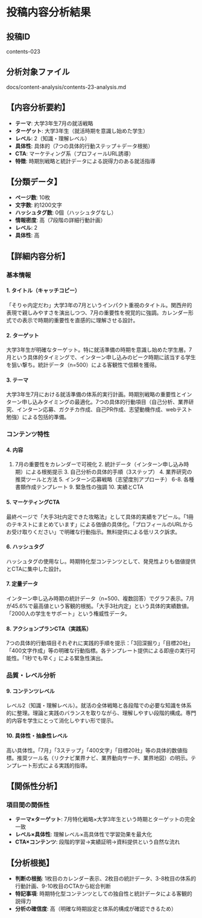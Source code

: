 # 投稿内容分析結果

## 投稿ID
contents-023

## 分析対象ファイル
docs/content-analysis/contents-23-analysis.md

## 【内容分析要約】
- **テーマ**: 大学3年生7月の就活戦略
- **ターゲット**: 大学3年生（就活時期を意識し始めた学生）
- **レベル**: 2（知識・理解レベル）
- **具体性**: 具体的（7つの具体的行動ステップ＋データ根拠）
- **CTA**: マーケティング系（プロフィールURL誘導）
- **特徴**: 時期別戦略と統計データによる説得力のある就活指導

## 【分類データ】
- **ページ数**: 10枚
- **文字数**: 約1200文字
- **ハッシュタグ数**: 0個（ハッシュタグなし）
- **情報密度**: 高（7段階の詳細行動計画）
- **レベル**: 2
- **具体性**: 高

## 【詳細内容分析】

### 基本情報
#### 1. タイトル（キャッチコピー）
「そりゃ内定だわ」大学3年の7月というインパクト重視のタイトル。関西弁的表現で親しみやすさを演出しつつ、7月の重要性を視覚的に強調。カレンダー形式での表示で時期的重要性を直感的に理解させる設計。

#### 2. ターゲット
大学3年生が明確なターゲット。特に就活準備の時期を意識し始めた学生層。7月という具体的タイミングで、インターン申し込みのピーク時期に該当する学生を狙い撃ち。統計データ（n=500）による客観性で信頼を獲得。

#### 3. テーマ
大学3年生7月における就活準備の体系的実行計画。時期別戦略の重要性とインターン申し込みタイミングの最適化。7つの具体的行動項目（自己分析、業界研究、インターン応募、ガクチカ作成、自己PR作成、志望動機作成、webテスト勉強）による包括的準備。

### コンテンツ特性
#### 4. 内容
1. 7月の重要性をカレンダーで可視化 2. 統計データ（インターン申し込み時期）による根拠提示 3. 自己分析の具体的手順（3ステップ） 4. 業界研究の推奨ツールと方法 5. インターン応募戦略（志望度別アプローチ） 6-8. 各種書類作成テンプレート 9. 緊急性の強調 10. 実績とCTA

#### 5. マーケティングCTA
最終ページで「大手3社内定できた攻略法」として具体的実績をアピール。「1冊のテキストにまとめています」による価値の具体化。「プロフィールのURLからお受け取りください」で明確な行動指示。無料提供による低リスク訴求。

#### 6. ハッシュタグ
ハッシュタグの使用なし。時期特化型コンテンツとして、発見性よりも価値提供とCTAに集中した設計。

#### 7. 定量データ
インターン申し込み時期の統計データ（n=500、複数回答）でグラフ表示。7月が45.6%で最高値という客観的根拠。「大手3社内定」という具体的実績数値。「2000人の学生をサポート」という権威性データ。

#### 8. アクションプランCTA（実践系）
7つの具体的行動項目それぞれに実践的手順を提示：「3回深掘り」「目標20社」「400文字作成」等の明確な行動指標。各テンプレート提供による即座の実行可能性。「1秒でも早く」による緊急性演出。

### 品質・レベル分析
#### 9. コンテンツレベル
レベル2（知識・理解レベル）。就活の全体戦略と各段階での必要な知識を体系的に整理。理論と実践のバランスを取りながら、理解しやすい段階的構成。専門的内容を学生にとって消化しやすい形で提示。

#### 10. 具体性・抽象性レベル
高い具体性。「7月」「3ステップ」「400文字」「目標20社」等の具体的数値指標。推奨ツール名（リクナビ業界ナビ、業界動向サーチ、業界地図）の明示。テンプレート形式による実践的指導。

## 【関係性分析】
### 項目間の関係性
- **テーマ×ターゲット**: 7月特化戦略×大学3年生という時期とターゲットの完全一致
- **レベル×具体性**: 理解レベル×高具体性で学習効果を最大化
- **CTA×コンテンツ**: 段階的学習→実績証明→資料提供という自然な流れ

## 【分析根拠】
- **判断の根拠**: 1枚目のカレンダー表示、2枚目の統計データ、3-8枚目の体系的行動計画、9-10枚目のCTAから総合判断
- **特記事項**: 時期特化型コンテンツとしての独自性と統計データによる客観的説得力
- **分析の確信度**: 高（明確な時期設定と体系的構成が確認できるため）